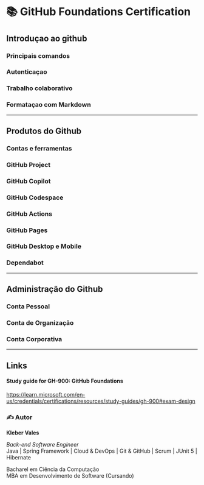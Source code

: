# 📚 GitHub Foundations Certification

## Introduçao ao github
### Principais comandos
### Autenticaçao
### Trabalho colaborativo
### Formataçao com Markdown

---

## Produtos do Github
### Contas e ferramentas
### GitHub Project
### GitHub Copilot
### GitHub Codespace
### GitHub Actions
### GitHub Pages
### GitHub Desktop e Mobile
### Dependabot

--- 

## Administração do Github
### Conta Pessoal
### Conta de Organização
### Conta Corporativa


---

## Links

#### Study guide for GH-900: GitHub Foundations 
https://learn.microsoft.com/en-us/credentials/certifications/resources/study-guides/gh-900#exam-design

### ✍️ Autor

**Kleber Vales**  

*Back-end Software Engineer*  
Java | Spring Framework | Cloud & DevOps | Git & GitHub | Scrum | JUnit 5 | Hibernate  

Bacharel em Ciência da Computação  
MBA em Desenvolvimento de Software (Cursando)


